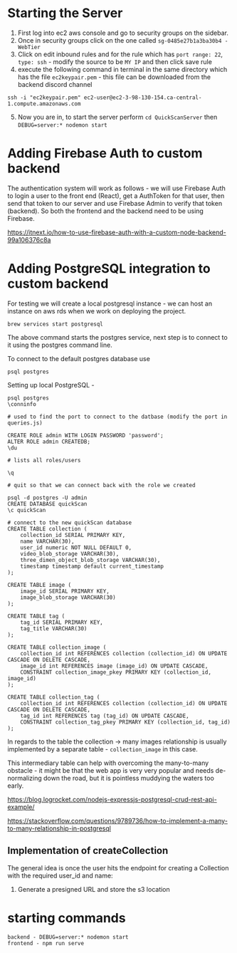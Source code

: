 # Starting the Server

1. First log into ec2 aws console and go to security groups on the sidebar. 
2. Once in security groups click on the one called `sg-0485e27b1a3ba30b4 - WebTier`
3. Click on edit inbound rules and for the rule which has `port range: 22`, `type: ssh` - modify the source to be `MY IP` and then click save rule
4. execute the following command in terminal in the same directory which has the file `ec2keypair.pem` - this file can be downloaded from the backend discord channel

```ssh -i "ec2keypair.pem" ec2-user@ec2-3-98-130-154.ca-central-1.compute.amazonaws.com```

5. Now you are in, to start the server perform `cd QuickScanServer` then `DEBUG=server:* nodemon start`

# Adding Firebase Auth to custom backend

The authentication system will work as follows - we will use Firebase Auth to login a user to the front end (React), get a AuthToken for that user, then send that token to our server and use Firebase Admin to verify that token (backend). So both the frontend and the backend need to be using Firebase. 

https://itnext.io/how-to-use-firebase-auth-with-a-custom-node-backend-99a106376c8a


# Adding PostgreSQL integration to custom backend

For testing we will create a local postgresql instance - we can host an instance on aws rds when we work on deploying the project. 

`brew services start postgresql`

The above command starts the postgres service, next step is to connect to it  using the postgres command line.

To connect to the default postgres database use 

`psql postgres`

Setting up local PostgreSQL - 

```
psql postgres
\conninfo 

# used to find the port to connect to the datbase (modify the port in queries.js)

CREATE ROLE admin WITH LOGIN PASSWORD 'password';
ALTER ROLE admin CREATEDB;
\du 

# lists all roles/users

\q 

# quit so that we can connect back with the role we created

psql -d postgres -U admin 
CREATE DATABASE quickScan
\c quickScan 

# connect to the new quickScan database 
CREATE TABLE collection (
    collection_id SERIAL PRIMARY KEY,
    name VARCHAR(30),
    user_id numeric NOT NULL DEFAULT 0,
    video_blob_storage VARCHAR(30),
    three_dimen_object_blob_storage VARCHAR(30),
    timestamp timestamp default current_timestamp
);

CREATE TABLE image (
    image_id SERIAL PRIMARY KEY,
    image_blob_storage VARCHAR(30)
);

CREATE TABLE tag (
    tag_id SERIAL PRIMARY KEY,
    tag_title VARCHAR(30)
);

CREATE TABLE collection_image (
    collection_id int REFERENCES collection (collection_id) ON UPDATE CASCADE ON DELETE CASCADE,
    image_id int REFERENCES image (image_id) ON UPDATE CASCADE,
    CONSTRAINT collection_image_pkey PRIMARY KEY (collection_id, image_id)
);

CREATE TABLE collection_tag (
    collection_id int REFERENCES collection (collection_id) ON UPDATE CASCADE ON DELETE CASCADE,
    tag_id int REFERENCES tag (tag_id) ON UPDATE CASCADE,
    CONSTRAINT collection_tag_pkey PRIMARY KEY (collection_id, tag_id)
);
```

In regards to the table the collection -> many images relationship is usually implemented by a separate table - `collection_image` in this case. 

This intermediary table can help with overcoming the many-to-many obstacle - it might be that the web
app is very very popular and needs de-normalizing down the road, but it is pointless muddying the 
waters too early.

https://blog.logrocket.com/nodejs-expressjs-postgresql-crud-rest-api-example/

https://stackoverflow.com/questions/9789736/how-to-implement-a-many-to-many-relationship-in-postgresql


## Implementation of createCollection 

The general idea is once the user hits the endpoint for creating a Collection with the required user_id and name: 

1. Generate a presigned URL and store the s3 location 





# starting commands
```
backend - DEBUG=server:* nodemon start
frontend - npm run serve
```
